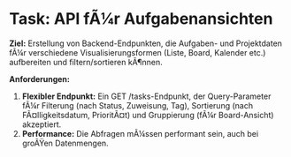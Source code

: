 ﻿# Task: API fÃ¼r Aufgabenansichten

**Ziel:** Erstellung von Backend-Endpunkten, die Aufgaben- und Projektdaten fÃ¼r verschiedene Visualisierungsformen (Liste, Board, Kalender etc.) aufbereiten und filtern/sortieren kÃ¶nnen.

**Anforderungen:**
1.  **Flexibler Endpunkt:** Ein GET /tasks-Endpunkt, der Query-Parameter fÃ¼r Filterung (nach Status, Zuweisung, Tag), Sortierung (nach FÃ¤lligkeitsdatum, PrioritÃ¤t) und Gruppierung (fÃ¼r Board-Ansicht) akzeptiert.
2.  **Performance:** Die Abfragen mÃ¼ssen performant sein, auch bei groÃŸen Datenmengen.
